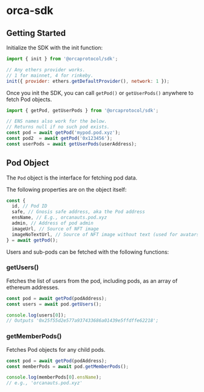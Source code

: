 # orca-sdk

## Getting Started

Initialize the SDK with the init function:

```js
import { init } from '@orcaprotocol/sdk';

// Any ethers provider works.
// 1 for mainnet, 4 for rinkeby.
init({ provider: ethers.getDefaultProvider(), network: 1 });
```

Once you init the SDK, you can call `getPod()` or `getUserPods()` anywhere to fetch Pod objects.

```js
import { getPod, getUserPods } from '@orcaprotocol/sdk';

// ENS names also work for the below.
// Returns null if no such pod exists.
const pod = await getPod('mypod.pod.xyz');
const pod2  = await getPod('0x123456');
const userPods = await getUserPods(userAddress);
```

## Pod Object

The `Pod` object is the interface for fetching pod data.

The following properties are on the object itself:

```js
const {
  id, // Pod ID
  safe, // Gnosis safe address, aka the Pod address
  ensName, // E.g., orcanauts.pod.xyz
  admin, // Address of pod admin
  imageUrl, // Source of NFT image
  imageNoTextUrl, // Source of NFT image without text (used for avatars)
} = await getPod();
```

Users and sub-pods can be fetched with the following functions:

### getUsers()

Fetches the list of users from the pod, including pods, as an array of ethereum addresses.

```js
const pod = await getPod(podAddress);
const users = await pod.getUsers();

console.log(users[0]);
// Outputs '0x25f55d2e577a937433686a01439e5ffdffe62218';
```

### getMemberPods()

Fetches Pod objects for any child pods.

```js
const pod = await getPod(podAddress);
const memberPods = await pod.getMemberPods();

console.log(memberPods[0].ensName);
// e.g., 'orcanauts.pod.xyz'
```
